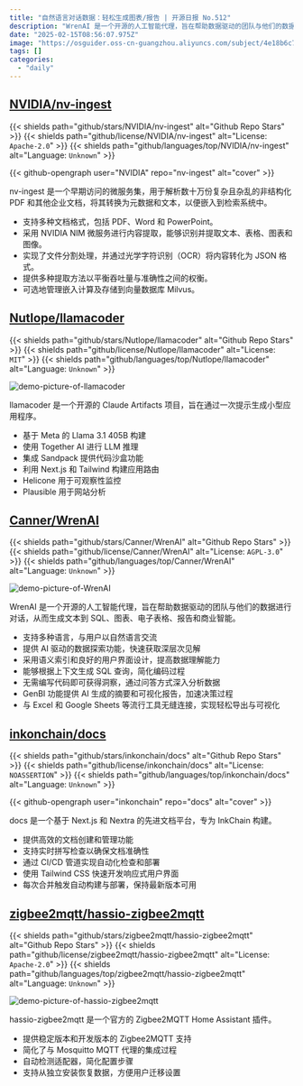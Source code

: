 ```yaml
---
title: "自然语言对话数据：轻松生成图表/报告 | 开源日报 No.512"
description: "WrenAI 是一个开源的人工智能代理，旨在帮助数据驱动的团队与他们的数据进行对话，从而生成文本到 SQL、图表、电子表格、报告和商业智能。"
date: "2025-02-15T08:56:07.975Z"
image: "https://osguider.oss-cn-guangzhou.aliyuncs.com/subject/4e18b6c73694dc58d4020a29c733f3ad.png"
tags: []
categories:
  - "daily"
---
```


## [NVIDIA/nv-ingest](https://github.com/NVIDIA/nv-ingest)

{{< shields path="github/stars/NVIDIA/nv-ingest" alt="Github Repo Stars" >}} {{< shields path="github/license/NVIDIA/nv-ingest" alt="License: `Apache-2.0`" >}} {{< shields path="github/languages/top/NVIDIA/nv-ingest" alt="Language: `Unknown`" >}}

{{< github-opengraph user="NVIDIA" repo="nv-ingest" alt="cover" >}}

nv-ingest 是一个早期访问的微服务集，用于解析数十万份复杂且杂乱的非结构化 PDF 和其他企业文档，将其转换为元数据和文本，以便嵌入到检索系统中。

- 支持多种文档格式，包括 PDF、Word 和 PowerPoint。
- 采用 NVIDIA NIM 微服务进行内容提取，能够识别并提取文本、表格、图表和图像。
- 实现了文件分割处理，并通过光学字符识别（OCR）将内容转化为 JSON 格式。
- 提供多种提取方法以平衡吞吐量与准确性之间的权衡。
- 可选地管理嵌入计算及存储到向量数据库 Milvus。
  
## [Nutlope/llamacoder](https://github.com/Nutlope/llamacoder)

{{< shields path="github/stars/Nutlope/llamacoder" alt="Github Repo Stars" >}} {{< shields path="github/license/Nutlope/llamacoder" alt="License: `MIT`" >}} {{< shields path="github/languages/top/Nutlope/llamacoder" alt="Language: `Unknown`" >}}

![demo-picture-of-llamacoder](https://static.osguider.com/subject/github/Nutlope/llamacoder/d29506424cfc66bfdd92f9fa46fbe2f1.png)

llamacoder 是一个开源的 Claude Artifacts 项目，旨在通过一次提示生成小型应用程序。

- 基于 Meta 的 Llama 3.1 405B 构建
- 使用 Together AI 进行 LLM 推理
- 集成 Sandpack 提供代码沙盒功能
- 利用 Next.js 和 Tailwind 构建应用路由
- Helicone 用于可观察性监控
- Plausible 用于网站分析
  
## [Canner/WrenAI](https://github.com/Canner/WrenAI)

{{< shields path="github/stars/Canner/WrenAI" alt="Github Repo Stars" >}} {{< shields path="github/license/Canner/WrenAI" alt="License: `AGPL-3.0`" >}} {{< shields path="github/languages/top/Canner/WrenAI" alt="Language: `Unknown`" >}}

![demo-picture-of-WrenAI](https://static.osguider.com/subject/github/Canner/WrenAI/72964bf9104d98e4e09ac2ee28225fc3.png)

WrenAI 是一个开源的人工智能代理，旨在帮助数据驱动的团队与他们的数据进行对话，从而生成文本到 SQL、图表、电子表格、报告和商业智能。

- 支持多种语言，与用户以自然语言交流
- 提供 AI 驱动的数据探索功能，快速获取深层次见解
- 采用语义索引和良好的用户界面设计，提高数据理解能力
- 能够根据上下文生成 SQL 查询，简化编码过程
- 无需编写代码即可获得洞察，通过问答方式深入分析数据
- GenBI 功能提供 AI 生成的摘要和可视化报告，加速决策过程
- 与 Excel 和 Google Sheets 等流行工具无缝连接，实现轻松导出与可视化
  
## [inkonchain/docs](https://github.com/inkonchain/docs)

{{< shields path="github/stars/inkonchain/docs" alt="Github Repo Stars" >}} {{< shields path="github/license/inkonchain/docs" alt="License: `NOASSERTION`" >}} {{< shields path="github/languages/top/inkonchain/docs" alt="Language: `Unknown`" >}}

{{< github-opengraph user="inkonchain" repo="docs" alt="cover" >}}

docs 是一个基于 Next.js 和 Nextra 的先进文档平台，专为 InkChain 构建。

- 提供高效的文档创建和管理功能
- 支持实时拼写检查以确保文档准确性
- 通过 CI/CD 管道实现自动化检查和部署
- 使用 Tailwind CSS 快速开发响应式用户界面
- 每次合并触发自动构建与部署，保持最新版本可用
  
## [zigbee2mqtt/hassio-zigbee2mqtt](https://github.com/zigbee2mqtt/hassio-zigbee2mqtt)

{{< shields path="github/stars/zigbee2mqtt/hassio-zigbee2mqtt" alt="Github Repo Stars" >}} {{< shields path="github/license/zigbee2mqtt/hassio-zigbee2mqtt" alt="License: `Apache-2.0`" >}} {{< shields path="github/languages/top/zigbee2mqtt/hassio-zigbee2mqtt" alt="Language: `Unknown`" >}}

![demo-picture-of-hassio-zigbee2mqtt](https://static.osguider.com/subject/github/zigbee2mqtt/hassio-zigbee2mqtt/b5daf96219a666d88f4d3409f7fa1d37.png)

hassio-zigbee2mqtt 是一个官方的 Zigbee2MQTT Home Assistant 插件。

- 提供稳定版本和开发版本的 Zigbee2MQTT 支持
- 简化了与 Mosquitto MQTT 代理的集成过程
- 自动检测适配器，简化配置步骤
- 支持从独立安装恢复数据，方便用户迁移设置
  
